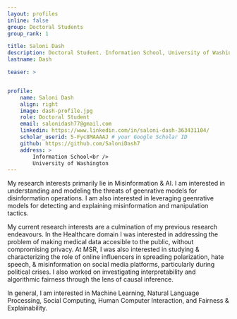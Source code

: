 ```yaml
---
layout: profiles
inline: false
group: Doctoral Students
group_rank: 1

title: Saloni Dash
description: Doctoral Student. Information School, University of Washington
lastname: Dash

teaser: >


profile:
    name: Saloni Dash
    align: right
    image: dash-profile.jpg
    role: Doctoral Student
    email: salonidash77@gmail.com
    linkedin: https://www.linkedin.com/in/saloni-dash-363431104/
    scholar_userid: 5-Fyc8MAAAAJ # your Google Scholar ID
    github: https://github.com/SaloniDash7
    address: >
        Information School<br />
        University of Washington
---
```


My research interests primarily lie in Misinformation & AI. I am interested in understanding and modeling the threats of geenrative models for disinformation operations. I am also interested in leveraging geenrative models for detecting and explaining misinformation and manipulation tactics.

My current research interests are a culmination of my previous research endeavours. In the Healthcare domain I was interested in addressing the problem of making medical data accesible to the public, without compromising privacy. At MSR, I was also interested in studying & characterizing the role of online influencers in spreading polarization, hate speech, & misinformation on social media platforms, particularly during political crises. I also worked on investigating interpretability and algorithmic fairness through the lens of causal inference.

In general, I am interested in Machine Learning, Natural Language Processing, Social Computing, Human Computer Interaction, and Fairness & Explainability.
